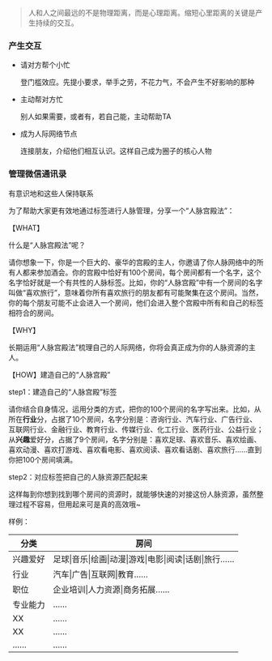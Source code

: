 > 人和人之间最远的不是物理距离，而是心理距离。缩短心里距离的关键是产生持续的交互。

### 产生交互

- 请对方帮个小忙

  登门槛效应。先提小要求，举手之劳，不花力气，不会产生不好影响的那种

- 主动帮对方忙

  别人如果需要，或者有，若自己能，主动帮助TA

- 成为人际网络节点

  连接朋友，介绍他们相互认识。这样自己成为圈子的核心人物

### 管理微信通讯录

有意识地和这些人保持联系



为了帮助大家更有效地通过标签进行人脉管理，分享一个“人脉宫殿法”：

【WHAT】

什么是“人脉宫殿法”呢？

请你想象一下，你是一个巨大的、豪华的宫殿的主人，你邀请了你人脉网络中的所有人都来参加酒会。你的宫殿中恰好有100个房间，每个房间都有一个名字，这个名字恰好就是一个有共性的人脉标签。比如，你的“人脉宫殿”中有一个房间的名字叫做“喜欢旅行”，意味着你所有喜欢旅行的朋友都有可能聚集在这个房间。当然，你的每个朋友可能不止会进入一个房间，他们会进入整个宫殿中所有和自己的标签相符合的房间。

【WHY】

长期运用“人脉宫殿法”梳理自己的人际网络，你将会真正成为你的人脉资源的主人。

【HOW】建造自己的“人脉宫殿”

step1：建造自己的“人脉宫殿”标签

请你结合自身情况，运用分类的方式，把你的100个房间的名字写出来。比如，从所在**行业**分，占据了10个房间，名字分别是：咨询行业、汽车行业、广告行业、互联网行业、金融行业、教育行业、传媒行业、化工行业、医药行业、公益行业；从**兴趣**爱好分，占据了9个房间，名字分别是：喜欢足球、喜欢音乐、喜欢绘画、喜欢动漫、喜欢打游戏、喜欢看电影、喜欢阅读、喜欢看话剧、喜欢旅行......直到你把100个房间填满。

step2：对应标签把自己的人脉资源匹配起来

这样每到你想到找到哪个房间的资源时，就能够快速的对接这份人脉资源，虽然整理过程不容易，但用起来可是真的高效哦~

样例：



| 分类     | 房间                                                   |
| -------- | ------------------------------------------------------ |
| 兴趣爱好 | 足球\|音乐\|绘画\|动漫\|游戏\|电影\|阅读\|话剧\|旅行…… |
| 行业     | 汽车\|广告\|互联网\|教育……                             |
| 职位     | 企业培训\|人力资源\|商务拓展……                         |
| 专业能力 | ……                                                     |
| XX       | ……                                                     |
| XX       | ……                                                     |
| ……       | ……                                                     |